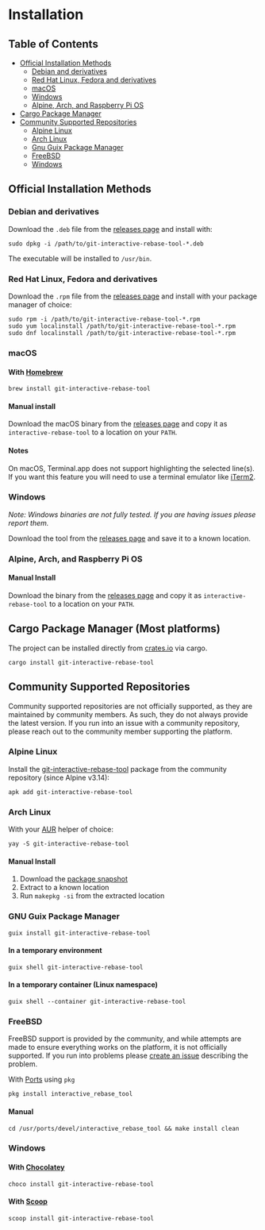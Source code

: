 # Installation

## Table of Contents

* [Official Installation Methods](#official-installation-methods)
    * [Debian and derivatives](#debian-and-derivatives)
    * [Red Hat Linux, Fedora and derivatives](#red-hat-linux-fedora-and-derivatives)
    * [macOS](#macos)
    * [Windows](#windows)
    * [Alpine, Arch, and Raspberry Pi OS](#alpine-arch-and-raspberry-pi-os)
* [Cargo Package Manager](#cargo-package-manager-most-platforms)
* [Community Supported Repositories](#community-supported-repositories)
    * [Alpine Linux](#alpine-linux)
    * [Arch Linux](#arch-linux)
    * [Gnu Guix Package Manager](#gnu-guix-package-manager)
    * [FreeBSD](#freebsd)
    * [Windows](#windows-1)

## Official Installation Methods

### Debian and derivatives

Download the `.deb` file from the [releases page][releases] and install with:

```shell
sudo dpkg -i /path/to/git-interactive-rebase-tool-*.deb
```

The executable will be installed to `/usr/bin`.

### Red Hat Linux, Fedora and derivatives

Download the `.rpm` file from the [releases page][releases] and install with your package manager of choice:

```shell
sudo rpm -i /path/to/git-interactive-rebase-tool-*.rpm
sudo yum localinstall /path/to/git-interactive-rebase-tool-*.rpm
sudo dnf localinstall /path/to/git-interactive-rebase-tool-*.rpm
```

### macOS

#### With [Homebrew](https://brew.sh/)

```shell
brew install git-interactive-rebase-tool
```

#### Manual install

Download the macOS binary from the [releases page][releases] and copy it as `interactive-rebase-tool` to a location on your `PATH`.

#### Notes

On macOS, Terminal.app does not support highlighting the selected line(s). If you want this feature you will need to use
a terminal emulator like [iTerm2](https://iterm2.com/index.html).

### Windows

*Note: Windows binaries are not fully tested. If you are having issues please report them.*

Download the tool from the [releases page][releases] and save it to a known location.

### Alpine, Arch, and Raspberry Pi OS

#### Manual Install

Download the binary from the [releases page][releases] and copy it as `interactive-rebase-tool` to a location on your `PATH`.

## Cargo Package Manager (Most platforms)

The project can be installed directly from [crates.io](https://crates.io/crates/git-interactive-rebase-tool) via cargo.

```shell
cargo install git-interactive-rebase-tool
```

## Community Supported Repositories

Community supported repositories are not officially supported, as they are maintained by community members. As such, they do not always provide the latest version. If you run into an issue with a community repository, please reach out to the community member supporting the platform.

### Alpine Linux

Install the [git-interactive-rebase-tool](https://pkgs.alpinelinux.org/packages?name=git-interactive-rebase-tool) package from the community repository (since Alpine v3.14):

```shell
apk add git-interactive-rebase-tool
```

### Arch Linux

With your [AUR](https://aur.archlinux.org/) helper of choice:

```shell
yay -S git-interactive-rebase-tool
```

#### Manual Install

1. Download the [package snapshot](https://aur.archlinux.org/packages/git-interactive-rebase-tool/)
2. Extract to a known location
3. Run `makepkg -si` from the extracted location

### GNU Guix Package Manager

```shell
guix install git-interactive-rebase-tool
```

#### In a temporary environment

```shell
guix shell git-interactive-rebase-tool
```

#### In a temporary container (Linux namespace)

```shell
guix shell --container git-interactive-rebase-tool
```

### FreeBSD

FreeBSD support is provided by the community, and while attempts are made to ensure everything works on the platform, it is not officially supported. If you run into problems please [create an issue](https://github.com/MitMaro/git-interactive-rebase-tool/issues/new) describing the problem.

With [Ports](https://www.freebsd.org/ports/) using `pkg`

```shell
pkg install interactive_rebase_tool
```

#### Manual

```shell
cd /usr/ports/devel/interactive_rebase_tool && make install clean
```

### Windows

#### With [Chocolatey](https://chocolatey.org/)

```shell
choco install git-interactive-rebase-tool
```

#### With [Scoop](https://scoop.sh/)

```shell
scoop install git-interactive-rebase-tool
```

[releases]:https://github.com/MitMaro/git-interactive-rebase-tool/releases
